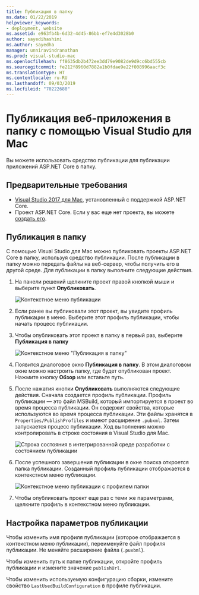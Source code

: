 ```yaml
---
title: Публикация в папку
ms.date: 01/22/2019
helpviewer_keywords:
- deployment, website
ms.assetid: e963fb4b-6d32-4d45-86bb-ef7e4d3028b0
author: sayedihashimi
ms.author: sayedha
manager: unniravindranathan
ms.prod: visual-studio-mac
ms.openlocfilehash: ff8635db2b472ee3dd79e9082de9d9cc6bd555cb
ms.sourcegitcommit: fe212f8960d7882a1b0fdae9e22f008996aacf3c
ms.translationtype: HT
ms.contentlocale: ru-RU
ms.lasthandoff: 09/03/2019
ms.locfileid: "70222680"
---
```

# <a name="publish-a-web-app-to-a-folder-using-visual-studio-for-mac"></a>Публикация веб-приложения в папку с помощью Visual Studio для Mac

Вы можете использовать средство публикации для публикации приложений ASP.NET Core в папку.

## <a name="prerequisites"></a>Предварительные требования

- [Visual Studio 2017 для Mac](https://visualstudio.microsoft.com/downloads/?utm_medium=microsoft&utm_source=docs.microsoft.com&utm_campaign=inline+link&utm_content=download+vs4mac2017), установленный с поддержкой ASP.NET Core.
- Проект ASP.NET Core. Если у вас еще нет проекта, вы можете [создать его](https://docs.microsoft.com/visualstudio/mac/create-new-projects?view=vsmac-2017).

## <a name="publish-to-folder"></a>Публикация в папку

С помощью Visual Studio для Mac можно публиковать проекты ASP.NET Core в папку, используя средство публикации. После публикации в папку можно передать файлы на веб-сервер, чтобы получить его в другой среде. Для публикации в папку выполните следующие действия.

 1. На панели решений щелкните проект правой кнопкой мыши и выберите пункт **Опубликовать**.

    ![Контекстное меню публикации](media/publish-context-menu.png)

 2. Если ранее вы публиковали этот проект, вы увидите профиль публикации в меню. Выберите этот профиль публикации, чтобы начать процесс публикации.

 3. Чтобы опубликовать этот проект в папку в первый раз, выберите **Публикация в папку**

    ![Контекстное меню "Публикация в папку"](media/publish-to-folder-context-menu.png)

 4. Появится диалоговое окно **Публикация в папку**. В этом диалоговом окне можно настроить папку, где будет опубликован проект. Нажмите кнопку **Обзор** или вставьте путь.

 5. После нажатия кнопки **Опубликовать** выполняются следующие действия. Сначала создается профиль публикации. Профиль публикации — это файл MSBuild, который импортируется в проект во время процесса публикации. Он содержит свойства, которые используются во время процесса публикации. Эти файлы хранятся в `Properties/PublishProfiles` и имеют расширение `.pubxml`. Затем запускается процесс публикации. Ход выполнения можно контролировать в строке состояния в Visual Studio для Mac.

    ![Строка состояния в интегрированной среде разработки с состоянием публикации](media/publish-to-folder-status-bar.png)

 6. После успешного завершения публикации в окне поиска откроется папка публикации. Созданный профиль публикации отображается в контекстном меню публикации.

    ![Контекстное меню публикации с профилем папки](media/publish-context-menu-with-folder-profile.png)

 7. Чтобы опубликовать проект еще раз с теми же параметрами, щелкните профиль в контекстном меню публикации.

## <a name="customize-publish-options"></a>Настройка параметров публикации

Чтобы изменить имя профиля публикации (которое отображается в контекстном меню публикации), переименуйте файл профиля публикации. Не меняйте расширение файла (`.puxbml`).

Чтобы изменить путь к папке публикации, откройте профиль публикации и измените значение `publishUrl`.

Чтобы изменить используемую конфигурацию сборки, измените свойство `LastUsedBuildConfiguration` в профиле публикации.